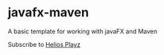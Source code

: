 # javafx-maven

A basic template for working with javaFX and Maven


Subscribe to 
[Helios Playz](https://www.youtube.com/@HeliosPlayz)
